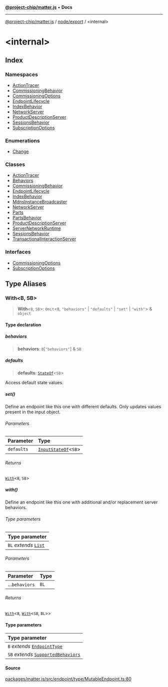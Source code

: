 [**@project-chip/matter.js**](../../../README.md) • **Docs**

***

[@project-chip/matter.js](../../../modules.md) / [node/export](../README.md) / \<internal\>

# \<internal\>

## Index

### Namespaces

- [ActionTracer](namespaces/ActionTracer/README.md)
- [CommissioningBehavior](namespaces/CommissioningBehavior/README.md)
- [CommissioningOptions](namespaces/CommissioningOptions/README.md)
- [EndpointLifecycle](namespaces/EndpointLifecycle/README.md)
- [IndexBehavior](namespaces/IndexBehavior/README.md)
- [NetworkServer](namespaces/NetworkServer/README.md)
- [ProductDescriptionServer](namespaces/ProductDescriptionServer/README.md)
- [SessionsBehavior](namespaces/SessionsBehavior/README.md)
- [SubscriptionOptions](namespaces/SubscriptionOptions/README.md)

### Enumerations

- [Change](enumerations/Change.md)

### Classes

- [ActionTracer](classes/ActionTracer.md)
- [Behaviors](classes/Behaviors.md)
- [CommissioningBehavior](classes/CommissioningBehavior.md)
- [EndpointLifecycle](classes/EndpointLifecycle.md)
- [IndexBehavior](classes/IndexBehavior.md)
- [MdnsInstanceBroadcaster](classes/MdnsInstanceBroadcaster.md)
- [NetworkServer](classes/NetworkServer.md)
- [Parts](classes/Parts.md)
- [PartsBehavior](classes/PartsBehavior.md)
- [ProductDescriptionServer](classes/ProductDescriptionServer.md)
- [ServerNetworkRuntime](classes/ServerNetworkRuntime.md)
- [SessionsBehavior](classes/SessionsBehavior.md)
- [TransactionalInteractionServer](classes/TransactionalInteractionServer.md)

### Interfaces

- [CommissioningOptions](interfaces/CommissioningOptions.md)
- [SubscriptionOptions](interfaces/SubscriptionOptions.md)

## Type Aliases

### With\<B, SB\>

> **With**\<`B`, `SB`\>: `Omit`\<`B`, `"behaviors"` \| `"defaults"` \| `"set"` \| `"with"`\> & `object`

#### Type declaration

##### behaviors

> **behaviors**: `B`\[`"behaviors"`\] & `SB`

##### defaults

> **defaults**: [`StateOf`](../../../behavior/cluster/export/-internal-/namespaces/SupportedBehaviors/README.md#stateofsb)\<`SB`\>

Access default state values.

##### set()

Define an endpoint like this one with different defaults.  Only updates values present in the input object.

###### Parameters

| Parameter | Type |
| :------ | :------ |
| `defaults` | [`InputStateOf`](../../../behavior/cluster/export/-internal-/namespaces/SupportedBehaviors/README.md#inputstateofsb)\<`SB`\> |

###### Returns

[`With`](README.md#withbsb)\<`B`, `SB`\>

##### with()

Define an endpoint like this one with additional and/or replacement server behaviors.

###### Type parameters

| Type parameter |
| :------ |
| `BL` *extends* [`List`](../../../behavior/cluster/export/-internal-/namespaces/SupportedBehaviors/README.md#list) |

###### Parameters

| Parameter | Type |
| :------ | :------ |
| ...`behaviors` | `BL` |

###### Returns

[`With`](README.md#withbsb)\<`B`, [`With`](../../../behavior/cluster/export/-internal-/namespaces/SupportedBehaviors/README.md#withcurrenttnewt)\<`SB`, `BL`\>\>

#### Type parameters

| Type parameter |
| :------ |
| `B` *extends* [`EndpointType`](../../../behavior/cluster/export/-internal-/interfaces/EndpointType.md) |
| `SB` *extends* [`SupportedBehaviors`](../../../behavior/cluster/export/-internal-/README.md#supportedbehaviors) |

#### Source

[packages/matter.js/src/endpoint/type/MutableEndpoint.ts:80](https://github.com/project-chip/matter.js/blob/7a8cbb56b87d4ccf34bec5a9a95ab40a1711324f/packages/matter.js/src/endpoint/type/MutableEndpoint.ts#L80)
